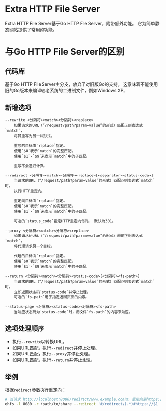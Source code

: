 # Extra HTTP File Server

Extra HTTP File Server基于Go HTTP File Server，附带额外功能。
它为简单静态网站提供了常用的功能。

# 与Go HTTP File Server的区别

## 代码库

基于Go HTTP File Server主分支，放弃了对旧版Go的支持。
这意味着不能使用旧的Go版本来编译较老系统的二进制文件，例如Windows XP。

## 新增选项

```
--rewrite <分隔符><match><分隔符><replace>
    如果请求的URL（“/request/path?param=value”的形式）匹配正则表达式`match`，
    将其重写为另一种形式。

    重写的目标由`replace`指定。
    使用`$0`表示`match`的完整匹配。
    使用`$1`-`$9`来表示`match`中的子匹配。

    重写不会递归计算。

--redirect <分隔符><match><分隔符><replace>[<separator><status-code>]
    当请求的URL（“/request/path?param=value”的形式）匹配正则表达式`match`时，
    执行HTTP重定向。

    重定向目标由`replace`指定。
    使用`$0`表示`match`的完整匹配。
    使用`$1`-`$9`来表示`match`中的子匹配。

    可选的`status_code`指定HTTP重定向代码。 默认为301。

--proxy <分隔符><match><分隔符><replace>
    如果请求的URL（“/request/path?param=value”的形式）匹配正则表达式`match`，
    将代理请求另一个目标。

    代理的目标由`replace`指定。
    使用`$0`表示`match`的完整匹配。
    使用`$1`-`$9`来表示`match`中的子匹配。

--return <分隔符><match><分隔符><status-code>[<分隔符><fs-path>]
    当请求的URL（“/request/path?param=value”的形式）匹配正则表达式`match`时，
    立即返回状态码`status-code`并停止处理。
    可选的`fs-path`用于指定返回页面的内容。

--status-page <分隔符><status-code><分隔符><fs-path>
    当响应状态码为`status-code`时，用文件`fs-path`的内容来响应。
```

## 选项处理顺序

- 执行`--rewrite`以转换URL。
- 如果URL匹配，执行`--redirect`并停止处理。
- 如果URL匹配，执行`--proxy`并停止处理。
- 如果URL匹配，执行`--return`并停止处理。

## 举例

根据`redirect`参数执行重定向：

```sh
# 当请求 http://localhost:8080/redirect/www.example.com时，重定向到https://www.example.com
ehfs -l 8080 -r /path/to/share --redirect '#/redirect/(.*)#https://$1'
```
